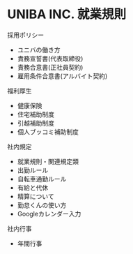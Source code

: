 # UNIBA INC. 就業規則

採用ポリシー
* ユニバの働き方
* 責務宣誓書(代表取締役)
* 責務合意書(正社員契約)
* 雇用条件合意書(アルバイト契約)

福利厚生
* 健康保険
* 住宅補助制度
* 引越補助制度
* 個人ブッコミ補助制度

社内規定
* 就業規則・関連規定類
* 出勤ルール
* 自転車通勤ルール
* 有給と代休
* 精算について
* 勤怠くんの使い方
* Googleカレンダー入力

社内行事
* 年間行事
